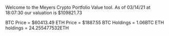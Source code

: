 Welcome to the Meyers Crypto Portfolio Value tool. 
As of 03/14/21 at 18:07:30 our valuation is $109821.73 

BTC Price = $60413.49
 ETH Price = $1887.55
BTC Holdings = 1.06BTC
 ETH holdings = 24.255477532ETH 
